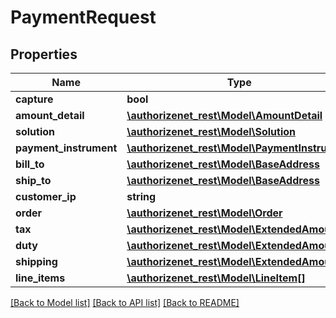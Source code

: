 # PaymentRequest

## Properties
Name | Type | Description | Notes
------------ | ------------- | ------------- | -------------
**capture** | **bool** |  | [optional] 
**amount_detail** | [**\authorizenet_rest\Model\AmountDetail**](AmountDetail.md) |  | 
**solution** | [**\authorizenet_rest\Model\Solution**](Solution.md) |  | [optional] 
**payment_instrument** | [**\authorizenet_rest\Model\PaymentInstrument**](PaymentInstrument.md) |  | 
**bill_to** | [**\authorizenet_rest\Model\BaseAddress**](BaseAddress.md) |  | [optional] 
**ship_to** | [**\authorizenet_rest\Model\BaseAddress**](BaseAddress.md) |  | [optional] 
**customer_ip** | **string** |  | [optional] 
**order** | [**\authorizenet_rest\Model\Order**](Order.md) |  | [optional] 
**tax** | [**\authorizenet_rest\Model\ExtendedAmount**](ExtendedAmount.md) |  | [optional] 
**duty** | [**\authorizenet_rest\Model\ExtendedAmount**](ExtendedAmount.md) |  | [optional] 
**shipping** | [**\authorizenet_rest\Model\ExtendedAmount**](ExtendedAmount.md) |  | [optional] 
**line_items** | [**\authorizenet_rest\Model\LineItem[]**](LineItem.md) |  | [optional] 

[[Back to Model list]](../README.md#documentation-for-models) [[Back to API list]](../README.md#documentation-for-api-endpoints) [[Back to README]](../README.md)


